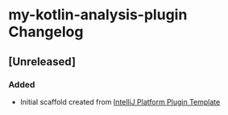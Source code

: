 <!-- Keep a Changelog guide -> https://keepachangelog.com -->

# my-kotlin-analysis-plugin Changelog

## [Unreleased]
### Added
- Initial scaffold created from [IntelliJ Platform Plugin Template](https://github.com/JetBrains/intellij-platform-plugin-template)
